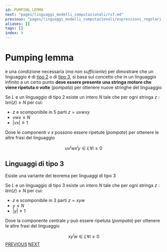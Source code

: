```yaml
---
id: PUMPING_LEMMA
next: "pages/linguaggi_modelli_computazionali/rsf.md"
previous: "pages/linguaggi_modelli_computazionali/espressioni_regolari.md"
aliases: []
tags: []
index: 9
---
```

# Pumping lemma

è una condizione necessaria (*ma non sufficiente*) per dimostrare che un linguaggio è di [tipo 2](pages/linguaggi_modelli_computazionali/grammatiche_tipo_2.md) o di [tipo 3](pages/linguaggi_modelli_computazionali/grammatiche_regolari.md), si basa sul concetto che in un linguaggio infinito a un certo punto **deve essere presente una stringa motore che viene ripetuta $n$ volte** (*pompata*) per ottenere nuove stringhe del linguaggio

Se $L$ e un linguaggio di tipo 2 esiste un intero $N$ tale che per ogni stringa $z: len(z)\geq N$ per cui:

- $z$ e scomponibile in 5 parti $z = uvwxy$
- $vwx \leq N$
- $\vert vx \vert \geq 1$

Dove le componenti $v$ $x$ possono essere ripetute (*pompate*) per ottenere le altre frasi del linguaggio

$$uv^iwx^iy \in L \forall i \geq 0$$

## Linguaggi di tipo 3

Esiste una variante del teorema per linguaggi di tipo 3

Se $L$ e un linguaggio di tipo 3 esiste un intero $N$ tale che per ogni stringa $z: len(z)\geq N$ per cui:

- $z$ e scomponibile in 3 parti $z = xyw$
- $y\leq N$
- $\vert y\vert \geq 1$

Dove la componente centrale $y$ può essere ripetuta (*pompata*) per ottenere le altre frasi del linguaggio

$$xy^iw \in L \forall i \geq 0$$
[PREVIOUS](pages/linguaggi_modelli_computazionali/espressioni_regolari.md)
[NEXT](pages/linguaggi_modelli_computazionali/rsf.md)
